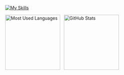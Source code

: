 <!--
**jaimerod/jaimerod** is a ✨ _special_ ✨ repository because its `README.md` (this file) appears on your GitHub profile.

Here are some ideas to get you started:

- 🔭 I’m currently working on ...
- 🌱 I’m currently learning ...
- 👯 I’m looking to collaborate on ...
- 🤔 I’m looking for help with ...
- 💬 Ask me about ...
- 📫 How to reach me: ...
- 😄 Pronouns: ...
- ⚡ Fun fact: ...
-->

[![My Skills](https://skillicons.dev/icons?i=androidstudio,astro,aws,css,docker,dotnet,heroku,html,js,linux,mysql,nextjs,php,postman,py,rails,raspberrypi,react,sass,symfony,vercel,vscode,vue,webpack,wordpress,xd&perline=13)](https://skillicons.dev)


<p>
    <img height=175 alt="Most Used Languages" src="https://github-readme-stats-omega-indol-77.vercel.app/api?username=jaimerod&theme=transparent&rank_icon=githsub&show_icons=true&include_all_commits=true&count_private=true" />&nbsp;&nbsp;
    <img height=175 alt="GitHub Stats" src="https://github-readme-stats-omega-indol-77.vercel.app/api/top-langs/?username=jaimerod&theme=transparent&hide=c%23,shaderlab&size_weight=0&count_weight=1&layout=compact" />&nbsp;&nbsp;
</p>

